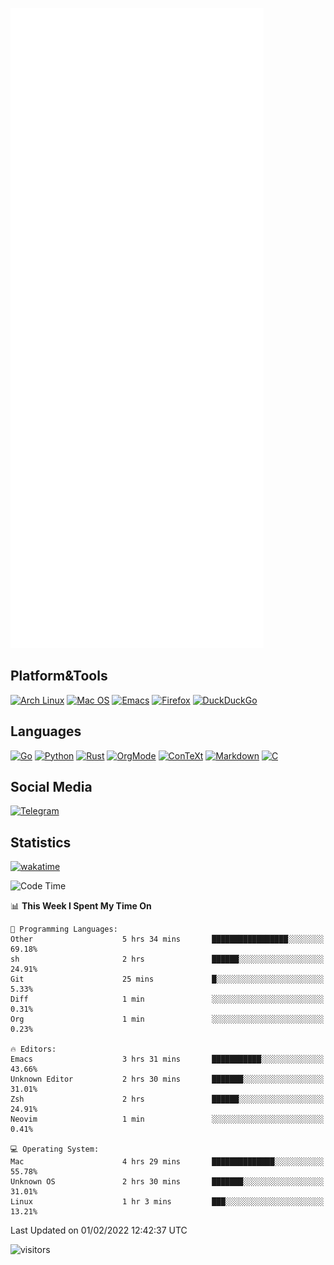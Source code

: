 ![Metrics](https://github.com/SteamedFish/SteamedFish/blob/master/github-metrics.svg)

## Platform&Tools

[![Arch Linux](https://img.shields.io/badge/ArchLinux-1793D1?logo=arch-linux&logoColor=fff&style=flat-square)](https://archlinux.org/)
[![Mac OS](https://img.shields.io/badge/MacOS-000000?style=flat-square&logo=macos&logoColor=F0F0F0)](https://www.apple.com/macos/)
[![Emacs](https://img.shields.io/badge/Emacs-%237F5AB6.svg?&style=flat-square&logo=gnu-emacs&logoColor=white)](https://www.gnu.org/software/emacs/)
[![Firefox](https://img.shields.io/badge/Firefox-FF7139?style=flat-square&logo=Firefox-Browser&logoColor=white)](https://firefox.com/)
[![DuckDuckGo](https://img.shields.io/badge/DuckDuckGo-DE5833?style=flat-square&logo=DuckDuckGo&logoColor=white)](https://duckduckgo.com/)

## Languages

[![Go](https://img.shields.io/badge/Golang-%2300ADD8.svg?style=flat-square&logo=go&logoColor=white)](https://golang.org/)
[![Python](https://img.shields.io/badge/Python-3670A0?style=flat-square&logo=python&logoColor=ffdd54)](https://www.python.org/)
[![Rust](https://img.shields.io/badge/Rust-%23000000.svg?style=flat-square&logo=rust&logoColor=white)](https://www.rust-lang.org/)
[![OrgMode](https://img.shields.io/badge/OrgMode-%23000000.svg?style=flat-square&logo=org&logoColor=white)](https://orgmode.org/)
[![ConTeXt](https://img.shields.io/badge/ConTeXt-%23008080.svg?style=flat-square&logo=latex&logoColor=white)](https://contextgarden.net/)
[![Markdown](https://img.shields.io/badge/MarkDown-%23000000.svg?style=flat-square&logo=markdown&logoColor=white)](https://daringfireball.net/projects/markdown/)
[![C](https://img.shields.io/badge/C-%2300599C.svg?style=flat-square&logo=c&logoColor=white)](https://www.iso.org/standard/74528.html)

## Social Media

[![Telegram](https://img.shields.io/badge/SteamedFish-2CA5E0?style=social&logo=telegram&logoColor=white)](https://t.me/SteamedFish)

## Statistics
[![wakatime](https://wakatime.com/badge/user/168280d6-fcf2-4b4f-ad3a-dc4612f35b38.svg)](https://wakatime.com/@168280d6-fcf2-4b4f-ad3a-dc4612f35b38)

<!--START_SECTION:waka-->
![Code Time](http://img.shields.io/badge/Code%20Time-1%2C583%20hrs%2045%20mins-blue)

📊 **This Week I Spent My Time On** 

```text
💬 Programming Languages: 
Other                    5 hrs 34 mins       █████████████████░░░░░░░░   69.18% 
sh                       2 hrs               ██████░░░░░░░░░░░░░░░░░░░   24.91% 
Git                      25 mins             █░░░░░░░░░░░░░░░░░░░░░░░░   5.33% 
Diff                     1 min               ░░░░░░░░░░░░░░░░░░░░░░░░░   0.31% 
Org                      1 min               ░░░░░░░░░░░░░░░░░░░░░░░░░   0.23%

🔥 Editors: 
Emacs                    3 hrs 31 mins       ███████████░░░░░░░░░░░░░░   43.66% 
Unknown Editor           2 hrs 30 mins       ███████░░░░░░░░░░░░░░░░░░   31.01% 
Zsh                      2 hrs               ██████░░░░░░░░░░░░░░░░░░░   24.91% 
Neovim                   1 min               ░░░░░░░░░░░░░░░░░░░░░░░░░   0.41%

💻 Operating System: 
Mac                      4 hrs 29 mins       ██████████████░░░░░░░░░░░   55.78% 
Unknown OS               2 hrs 30 mins       ███████░░░░░░░░░░░░░░░░░░   31.01% 
Linux                    1 hr 3 mins         ███░░░░░░░░░░░░░░░░░░░░░░   13.21%

```


 Last Updated on 01/02/2022 12:42:37 UTC
<!--END_SECTION:waka-->

![visitors](https://visitor-badge.laobi.icu/badge?page_id=SteamedFish.SteamedFish)
